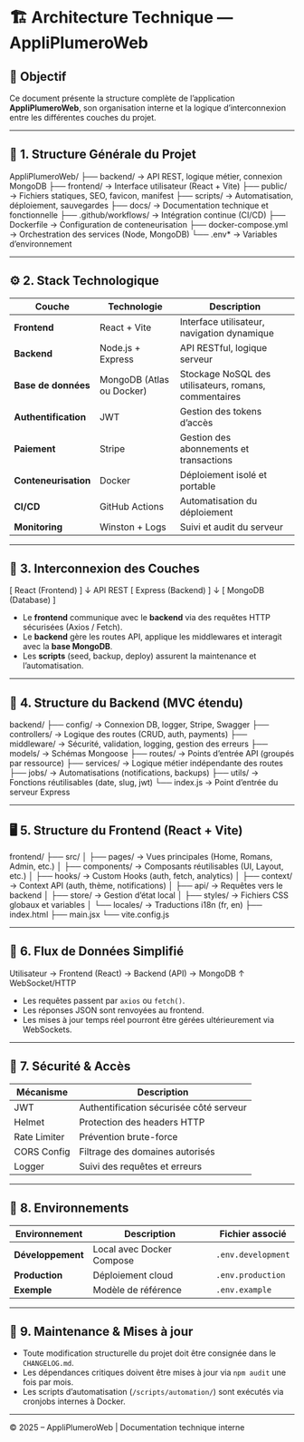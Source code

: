 # 🏗️ Architecture Technique — AppliPlumeroWeb

## 🎯 Objectif

Ce document présente la structure complète de l’application **AppliPlumeroWeb**, son organisation interne et la logique d’interconnexion entre les différentes couches du projet.

---

## 🧱 1. Structure Générale du Projet

AppliPlumeroWeb/
├── backend/ → API REST, logique métier, connexion MongoDB
├── frontend/ → Interface utilisateur (React + Vite)
├── public/ → Fichiers statiques, SEO, favicon, manifest
├── scripts/ → Automatisation, déploiement, sauvegardes
├── docs/ → Documentation technique et fonctionnelle
├── .github/workflows/ → Intégration continue (CI/CD)
├── Dockerfile → Configuration de conteneurisation
├── docker-compose.yml → Orchestration des services (Node, MongoDB)
└── .env\* → Variables d’environnement

---

## ⚙️ 2. Stack Technologique

| Couche               | Technologie               | Description                                           |
| -------------------- | ------------------------- | ----------------------------------------------------- |
| **Frontend**         | React + Vite              | Interface utilisateur, navigation dynamique           |
| **Backend**          | Node.js + Express         | API RESTful, logique serveur                          |
| **Base de données**  | MongoDB (Atlas ou Docker) | Stockage NoSQL des utilisateurs, romans, commentaires |
| **Authentification** | JWT                       | Gestion des tokens d’accès                            |
| **Paiement**         | Stripe                    | Gestion des abonnements et transactions               |
| **Conteneurisation** | Docker                    | Déploiement isolé et portable                         |
| **CI/CD**            | GitHub Actions            | Automatisation du déploiement                         |
| **Monitoring**       | Winston + Logs            | Suivi et audit du serveur                             |

---

## 🔗 3. Interconnexion des Couches

[ React (Frontend) ]
↓ API REST
[ Express (Backend) ]
↓
[ MongoDB (Database) ]

- Le **frontend** communique avec le **backend** via des requêtes HTTP sécurisées (Axios / Fetch).
- Le **backend** gère les routes API, applique les middlewares et interagit avec la **base MongoDB**.
- Les **scripts** (seed, backup, deploy) assurent la maintenance et l’automatisation.

---

## 🧩 4. Structure du Backend (MVC étendu)

backend/
├── config/ → Connexion DB, logger, Stripe, Swagger
├── controllers/ → Logique des routes (CRUD, auth, payments)
├── middleware/ → Sécurité, validation, logging, gestion des erreurs
├── models/ → Schémas Mongoose
├── routes/ → Points d’entrée API (groupés par ressource)
├── services/ → Logique métier indépendante des routes
├── jobs/ → Automatisations (notifications, backups)
├── utils/ → Fonctions réutilisables (date, slug, jwt)
└── index.js → Point d’entrée du serveur Express

---

## 🖥️ 5. Structure du Frontend (React + Vite)

frontend/
├── src/
│ ├── pages/ → Vues principales (Home, Romans, Admin, etc.)
│ ├── components/ → Composants réutilisables (UI, Layout, etc.)
│ ├── hooks/ → Custom Hooks (auth, fetch, analytics)
│ ├── context/ → Context API (auth, thème, notifications)
│ ├── api/ → Requêtes vers le backend
│ ├── store/ → Gestion d’état local
│ ├── styles/ → Fichiers CSS globaux et variables
│ └── locales/ → Traductions i18n (fr, en)
├── index.html
├── main.jsx
└── vite.config.js

---

## 📡 6. Flux de Données Simplifié

Utilisateur → Frontend (React) → Backend (API) → MongoDB
↑
WebSocket/HTTP

- Les requêtes passent par `axios` ou `fetch()`.
- Les réponses JSON sont renvoyées au frontend.
- Les mises à jour temps réel pourront être gérées ultérieurement via WebSockets.

---

## 🔐 7. Sécurité & Accès

| Mécanisme    | Description                             |
| ------------ | --------------------------------------- |
| JWT          | Authentification sécurisée côté serveur |
| Helmet       | Protection des headers HTTP             |
| Rate Limiter | Prévention brute-force                  |
| CORS Config  | Filtrage des domaines autorisés         |
| Logger       | Suivi des requêtes et erreurs           |

---

## 🧩 8. Environnements

| Environnement     | Description               | Fichier associé    |
| ----------------- | ------------------------- | ------------------ |
| **Développement** | Local avec Docker Compose | `.env.development` |
| **Production**    | Déploiement cloud         | `.env.production`  |
| **Exemple**       | Modèle de référence       | `.env.example`     |

---

## 📜 9. Maintenance & Mises à jour

- Toute modification structurelle du projet doit être consignée dans le `CHANGELOG.md`.
- Les dépendances critiques doivent être mises à jour via `npm audit` une fois par mois.
- Les scripts d’automatisation (`/scripts/automation/`) sont exécutés via cronjobs internes à Docker.

---

© 2025 – AppliPlumeroWeb | Documentation technique interne
